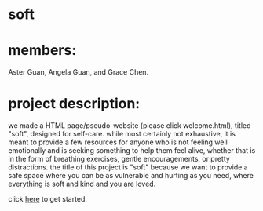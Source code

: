 # soft
# members: 
Aster Guan, Angela Guan, and Grace Chen.

# project description:
we made a HTML page/pseudo-website (please click welcome.html), titled "soft", designed for self-care. while most certainly not exhaustive, it is meant to provide a few resources for anyone who is not feeling well emotionally and is seeking something to help them feel alive, whether that is in the form of breathing exercises, gentle encouragements, or pretty distractions. the title of this project is "soft" because we want to provide a safe space where you can be as vulnerable and hurting as you need, where everything is soft and kind and you are loved.

click <a href="welcome.html">here</a> to get started.
